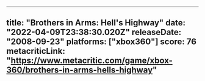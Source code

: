 
---
title: "Brothers in Arms: Hell's Highway"
date: "2022-04-09T23:38:30.020Z"
releaseDate: "2008-09-23"
platforms: ["xbox360"]
score: 76
metacriticLink: "https://www.metacritic.com/game/xbox-360/brothers-in-arms-hells-highway"
---
